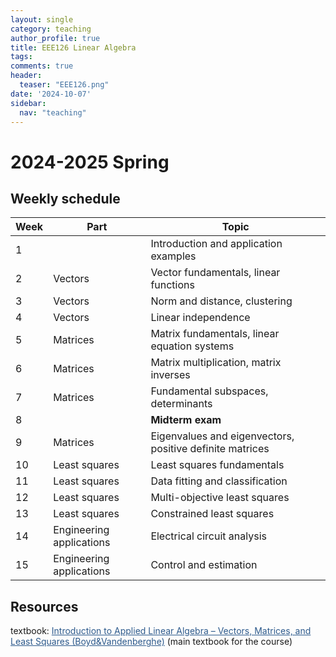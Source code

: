 ```yaml
---
layout: single
category: teaching
author_profile: true
title: EEE126 Linear Algebra
tags:
comments: true
header:
  teaser: "EEE126.png"
date: '2024-10-07'
sidebar:
  nav: "teaching"
---
```


# 2024-2025 Spring

## Weekly schedule

| Week | Part | Topic |
| ------------- | ------------- | ------------- |
| 1 |  | Introduction and application examples |
| 2 | Vectors | Vector fundamentals, linear functions |
| 3 | Vectors | Norm and distance, clustering |
| 4 | Vectors | Linear independence |
| 5 | Matrices | Matrix fundamentals, linear equation systems |
| 6 | Matrices | Matrix multiplication, matrix inverses |
| 7 | Matrices | Fundamental subspaces, determinants |
| 8 |  | **Midterm exam** |
| 9 | Matrices | Eigenvalues and eigenvectors, positive definite matrices |
| 10 | Least squares | Least squares fundamentals |
| 11 | Least squares | Data fitting and classification |
| 12 | Least squares | Multi-objective least squares |
| 13 | Least squares | Constrained least squares |
| 14 | Engineering applications | Electrical circuit analysis |
| 15 | Engineering applications | Control and estimation |

## Resources

textbook: <a href="https://web.stanford.edu/~boyd/vmls/vmls.pdf" style="color: #2d5a8c">Introduction to Applied Linear Algebra – Vectors, Matrices, and Least Squares (Boyd&Vandenberghe)</a> (main textbook for the course)
